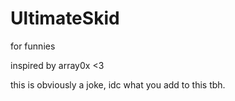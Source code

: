 # UltimateSkid
for funnies

inspired by array0x <3

this is obviously a joke, idc what you add to this tbh.
